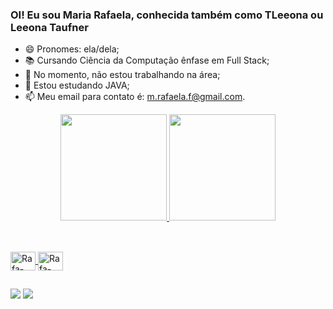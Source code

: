 ### OI! Eu sou Maria Rafaela, conhecida também como TLeeona ou Leeona Taufner

- 😄 Pronomes: ela/dela;
- 📚 Cursando Ciência da Computação ênfase em Full Stack;
- 🔭 No momento, não estou trabalhando na área;
- 🌱 Estou estudando JAVA;
- 📫 Meu email para contato é: m.rafaela.f@gmail.com.

<div align="center">
  <a href="https://github.com/TLeeona">
  <img height="170em" src="https://github-readme-stats.vercel.app/api?username=tleeona&show_icons=true&theme=merko&include_all_commits=true&count_private=true"/>
  <img height="170em" src="https://github-readme-stats.vercel.app/api/top-langs/?username=tleeona&layout=compact&langs_count=7&theme=merko"/>
</div>
  
  ##
  
<div style="display: inline_block"><br>
  <img align="center" alt="Rafa-Java" height="30" width="40" src="https://cdn.jsdelivr.net/gh/devicons/devicon/icons/java/java-plain-wordmark.svg">
  <img align="center" alt="Rafa-Canvas" height="30" width="40" src="https://cdn.jsdelivr.net/gh/devicons/devicon/icons/canva/canva-original.svg">
</div>
  
  ##
  
<div>
  <a href = "mailto:m.rafaela.f@gmail.com"><img src="https://img.shields.io/badge/-Gmail-%23333?style=for-the-badge&logo=gmail&logoColor=white" target="_blank"></a>
  <a href="https://www.linkedin.com/in/maria-rafaela-barbosa-a4a07a12a/" target="_blank"><img src="https://img.shields.io/badge/-LinkedIn-%230077B5?style=for-the-badge&logo=linkedin&logoColor=white" target="_blank"></a> 
</div>

